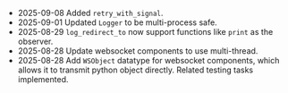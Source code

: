 - 2025-09-08 Added `retry_with_signal`.
- 2025-09-01 Updated `Logger` to be multi-process safe.
- 2025-08-29 `log_redirect_to` now support functions like `print` as the observer.
- 2025-08-28 Update websocket components to use multi-thread.
- 2025-08-28 Add `WSObject` datatype for websocket components, which allows it to transmit python object directly. Related testing tasks implemented.